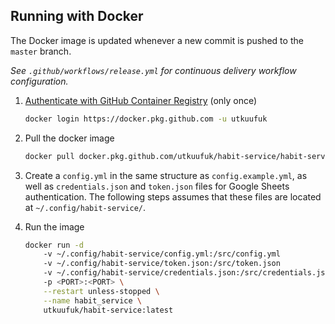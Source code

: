 ## Running with Docker
The Docker image is updated whenever a new commit is pushed to the `master` branch.

*See `.github/workflows/release.yml` for continuous delivery workflow configuration.*

1. [Authenticate with GitHub Container Registry](https://docs.github.com/en/free-pro-team@latest/packages/guides/configuring-docker-for-use-with-github-packages#authenticating-to-github-packages) (only once)
    ```sh
    docker login https://docker.pkg.github.com -u utkuufuk
    ```

2. Pull the docker image
    ```sh
    docker pull docker.pkg.github.com/utkuufuk/habit-service/habit-service-image:latest
    ```

3. Create a `config.yml` in the same structure as `config.example.yml`, as well as `credentials.json` and `token.json` files for Google Sheets authentication. The following steps assumes that these files are located at `~/.config/habit-service/`.

4. Run the image
    ```sh
    docker run -d
        -v ~/.config/habit-service/config.yml:/src/config.yml
        -v ~/.config/habit-service/token.json:/src/token.json
        -v ~/.config/habit-service/credentials.json:/src/credentials.json
        -p <PORT>:<PORT> \
        --restart unless-stopped \
        --name habit_service \
        utkuufuk/habit-service:latest
    ```
